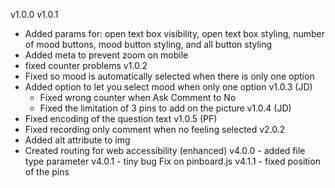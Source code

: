 v1.0.0
v1.0.1
  - Added params for:
    open text box visibility, open text box styling, number of mood buttons, mood button styling,
    and all button styling
  - Added meta to prevent zoom on mobile
  - fixed counter problems
v1.0.2
  - Fixed so mood is automatically selected when there is only one option
  - Added option to let you select mood when only one option
v1.0.3 (JD)
    - Fixed wrong counter when Ask Comment to No
    - Fixed the limitation of 3 pins to add on the picture
v1.0.4 (JD)
  - Fixed encoding of the question text
v1.0.5 (PF)
  - Fixed recording only comment when no feeling selected
v2.0.2
  - Added alt attribute to img
  - Created routing for web accessibility (enhanced)
v4.0.0 - added file type parameter
v4.0.1 - tiny bug Fix on pinboard.js
v4.1.1 - fixed position of the pins
